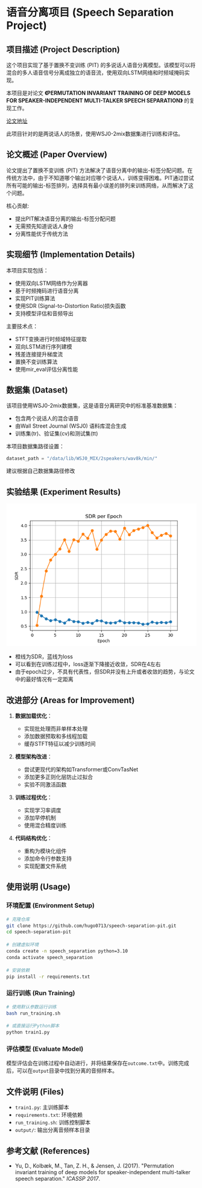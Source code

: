 # 语音分离项目 (Speech Separation Project)

## 项目描述 (Project Description)

这个项目实现了基于置换不变训练 (PIT) 的多说话人语音分离模型。该模型可以将混合的多人语音信号分离成独立的语音流，使用双向LSTM网络和时频域掩码实现。

本项目是对论文 **《PERMUTATION INVARIANT TRAINING OF DEEP MODELS FOR SPEAKER-INDEPENDENT MULTI-TALKER SPEECH SEPARATION》** 的复现工作。

[论文地址](https://arxiv.org/abs/1607.00325)

此项目针对的是两说话人的场景，使用WSJ0-2mix数据集进行训练和评估。

## 论文概述 (Paper Overview)

论文提出了置换不变训练 (PIT) 方法解决了语音分离中的输出-标签分配问题。在传统方法中，由于不知道哪个输出对应哪个说话人，训练变得困难。PIT通过尝试所有可能的输出-标签排列，选择具有最小误差的排列来训练网络，从而解决了这个问题。

核心贡献:

- 提出PIT解决语音分离的输出-标签分配问题
- 无需预先知道说话人身份
- 分离性能优于传统方法

## 实现细节 (Implementation Details)

本项目实现包括：

- 使用双向LSTM网络作为分离器
- 基于时频掩码进行语音分离
- 实现PIT训练算法
- 使用SDR (Signal-to-Distortion Ratio)损失函数
- 支持模型评估和音频导出

主要技术点：

- STFT变换进行时频域特征提取
- 双向LSTM进行序列建模
- 残差连接提升梯度流
- 置换不变训练算法
- 使用mir_eval评估分离性能

## 数据集 (Dataset)

该项目使用WSJ0-2mix数据集，这是语音分离研究中的标准基准数据集：

- 包含两个说话人的混合语音
- 由Wall Street Journal (WSJ0) 语料库混合生成
- 训练集(tr)、验证集(cv)和测试集(tt)

本项目数据集路径设置：

```python
dataset_path = "/data/lib/WSJ0_MIX/2speakers/wav8k/min/"
```

建议根据自己数据集路径修改

## 实验结果 (Experiment Results)

![sdr and loss](sdr_per_epoch.png)

- 橙线为SDR，蓝线为loss
- 可以看到在训练过程中，loss逐渐下降接近收敛，SDR在4左右
- 由于epoch过少，不具有代表性，但SDR并没有上升或者收敛的趋势，与论文中的最好情况有一定距离

## 改进部分 (Areas for Improvement)

1. **数据加载优化**：
   - 实现批处理而非单样本处理
   - 添加数据预取和多线程加载
   - 缓存STFT特征以减少训练时间

2. **模型架构改进**：
   - 尝试更现代的架构如Transformer或ConvTasNet
   - 添加更多正则化层防止过拟合
   - 实验不同激活函数

3. **训练过程优化**：
   - 实现学习率调度
   - 添加早停机制
   - 使用混合精度训练

4. **代码结构优化**：
   - 重构为模块化组件
   - 添加命令行参数支持
   - 实现配置文件系统

## 使用说明 (Usage)

### 环境配置 (Environment Setup)

```bash
# 克隆仓库
git clone https://github.com/hugo0713/speech-separation-pit.git
cd speech-separation-pit

# 创建虚拟环境 
conda create -n speech_separation python=3.10
conda activate speech_separation

# 安装依赖
pip install -r requirements.txt
```

### 运行训练 (Run Training)

```bash
# 使用默认参数运行训练
bash run_training.sh

# 或直接运行Python脚本
python train1.py
```

### 评估模型 (Evaluate Model)

模型评估会在训练过程中自动进行，并将结果保存在`outcome.txt`中。训练完成后，可以在`output`目录中找到分离的音频样本。

## 文件说明 (Files)

- `train1.py`: 主训练脚本
- `requirements.txt`: 环境依赖
- `run_training.sh`: 训练控制脚本
- `output/`: 输出分离音频样本目录

## 参考文献 (References)

- Yu, D., Kolbæk, M., Tan, Z. H., & Jensen, J. (2017). "Permutation invariant training of deep models for speaker-independent multi-talker speech separation." *ICASSP 2017*.
